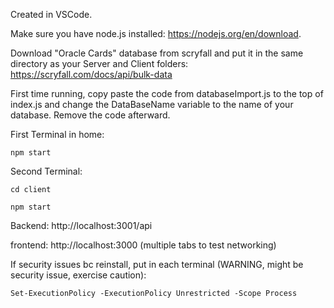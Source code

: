 Created in VSCode.

Make sure you have node.js installed: https://nodejs.org/en/download. 

Download "Oracle Cards" database from scryfall and put it in the same directory as your Server and Client folders: https://scryfall.com/docs/api/bulk-data

First time running, copy paste the code from databaseImport.js to the top of index.js and change the DataBaseName variable to the name of your database. Remove the code afterward.

First Terminal in home:

    npm start

Second Terminal:

    cd client

    npm start

Backend:    http://localhost:3001/api

frontend:   http://localhost:3000 (multiple tabs to test networking)


If security issues bc reinstall, put in each terminal (WARNING, might be security issue, exercise caution):

    Set-ExecutionPolicy -ExecutionPolicy Unrestricted -Scope Process
